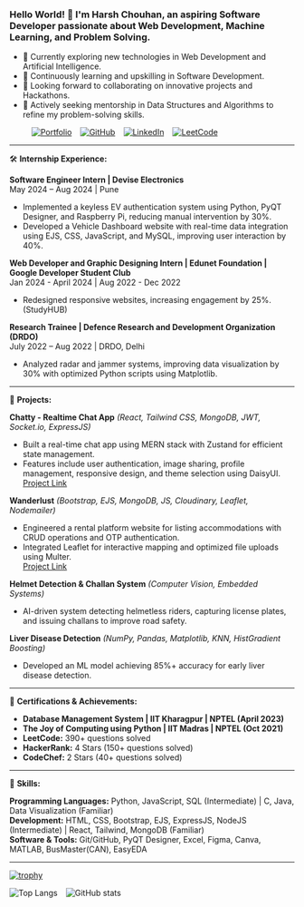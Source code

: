 ### Hello World! 👋 I'm Harsh Chouhan, an aspiring Software Developer passionate about Web Development, Machine Learning, and Problem Solving.

- 🔬 Currently exploring new technologies in Web Development and Artificial Intelligence.
- 🌱 Continuously learning and upskilling in Software Development.
- 🤝 Looking forward to collaborating on innovative projects and Hackathons.
- 🤔 Actively seeking mentorship in Data Structures and Algorithms to refine my problem-solving skills.

&emsp;&emsp;&ensp; [![Portfolio](https://img.shields.io/badge/-Portfolio%20Website-ff0066?style=flat&logoColor=white)](https://harshchouhan3122.github.io/Portfolio-Website/)  &ensp; [![GitHub](https://img.shields.io/badge/-GitHub-181717?style=flat&logo=GitHub&logoColor=white)](https://github.com/harshchouhan3122)  &ensp; [![LinkedIn](https://img.shields.io/badge/-LinkedIn-0077B5?style=flat&logo=LinkedIn&logoColor=white)](https://linkedin.com/in/harshchouhan3122)   &ensp;  [![LeetCode](https://img.shields.io/badge/-LeetCode-FFA116?style=flat&logo=LeetCode&logoColor=white)](https://leetcode.com/harsh3122/)

---

🛠️ **Internship Experience:**

**Software Engineer Intern | Devise Electronics**  
May 2024 – Aug 2024 | Pune  
- Implemented a keyless EV authentication system using Python, PyQT Designer, and Raspberry Pi, reducing manual intervention by 30%.
- Developed a Vehicle Dashboard website with real-time data integration using EJS, CSS, JavaScript, and MySQL, improving user interaction by 40%.

**Web Developer and Graphic Designing Intern | Edunet Foundation | Google Developer Student Club**  
Jan 2024 - April 2024 | Aug 2022 - Dec 2022  
- Redesigned responsive websites, increasing engagement by 25%. (StudyHUB)

**Research Trainee | Defence Research and Development Organization (DRDO)**  
July 2022 – Aug 2022 | DRDO, Delhi  
- Analyzed radar and jammer systems, improving data visualization by 30% with optimized Python scripts using Matplotlib.

---

💪 **Projects:**

**Chatty - Realtime Chat App** *(React, Tailwind CSS, MongoDB, JWT, Socket.io, ExpressJS)*  
- Built a real-time chat app using MERN stack with Zustand for efficient state management.
- Features include user authentication, image sharing, profile management, responsive design, and theme selection using DaisyUI.  
[Project Link](https://realtime-chat-app-kw74.onrender.com/)

**Wanderlust** *(Bootstrap, EJS, MongoDB, JS, Cloudinary, Leaflet, Nodemailer)*  
- Engineered a rental platform website for listing accommodations with CRUD operations and OTP authentication.
- Integrated Leaflet for interactive mapping and optimized file uploads using Multer.  
[Project Link](https://wanderlust-harsh.onrender.com/)

**Helmet Detection & Challan System** *(Computer Vision, Embedded Systems)*  
- AI-driven system detecting helmetless riders, capturing license plates, and issuing challans to improve road safety.

**Liver Disease Detection** *(NumPy, Pandas, Matplotlib, KNN, HistGradient Boosting)*  
- Developed an ML model achieving 85%+ accuracy for early liver disease detection.

---

🏅 **Certifications & Achievements:**

- **Database Management System | IIT Kharagpur | NPTEL (April 2023)**
- **The Joy of Computing using Python | IIT Madras | NPTEL (Oct 2021)**
- **LeetCode:** 390+ questions solved
- **HackerRank:** 4 Stars (150+ questions solved)
- **CodeChef:** 2 Stars (40+ questions solved)

---


💪 **Skills:**

**Programming Languages:** Python, JavaScript, SQL (Intermediate) | C, Java, Data Visualization (Familiar)  
**Development:** HTML, CSS, Bootstrap, EJS, ExpressJS, NodeJS (Intermediate) | React, Tailwind, MongoDB (Familiar)  
**Software & Tools:** Git/GitHub, PyQT Designer, Excel, Figma, Canva, MATLAB, BusMaster(CAN), EasyEDA

---

[![trophy](https://github-profile-trophy.vercel.app/?username=harshchouhan3122&theme=onedark&title=-Followers,-Reviews,-Issues&margin-w=15)]()

![Top Langs](https://github-readme-stats.vercel.app/api/top-langs/?username=harshchouhan3122&layout=compact) &ensp; ![GitHub stats](https://github-readme-stats.vercel.app/api?username=harshchouhan3122&show_icons=true)  

